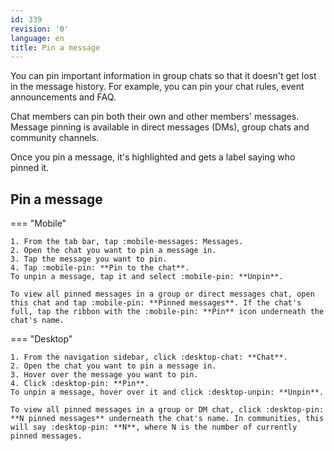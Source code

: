 ```yaml
---
id: 339
revision: '0'
language: en
title: Pin a message
---
```


You can pin important information in group chats so that it doesn't get lost in the message history. For example, you can pin your chat rules, event announcements and FAQ.

Chat members can pin both their own and other members' messages. Message pinning is available in direct messages (DMs), group chats and community channels.

Once you pin a message, it's highlighted and gets a label saying who pinned it.

## Pin a message

=== "Mobile"

    1. From the tab bar, tap :mobile-messages: Messages.
    2. Open the chat you want to pin a message in.
    3. Tap the message you want to pin.
    4. Tap :mobile-pin: **Pin to the chat**.
    To unpin a message, tap it and select :mobile-pin: **Unpin**.

    To view all pinned messages in a group or direct messages chat, open this chat and tap :mobile-pin: **Pinned messages**. If the chat's full, tap the ribbon with the :mobile-pin: **Pin** icon underneath the chat's name.

=== "Desktop"

    1. From the navigation sidebar, click :desktop-chat: **Chat**.
    2. Open the chat you want to pin a message in.
    3. Hover over the message you want to pin.
    4. Click :desktop-pin: **Pin**.
    To unpin a message, hover over it and click :desktop-unpin: **Unpin**.

    To view all pinned messages in a group or DM chat, click :desktop-pin: **N pinned messages** underneath the chat's name. In communities, this will say :desktop-pin: **N**, where N is the number of currently pinned messages.
